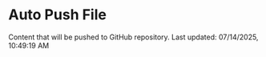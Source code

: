 # Auto Push File

Content that will be pushed to GitHub repository.
Last updated: 07/14/2025, 10:49:19 AM